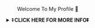
<div align="center">
Welcome To My Profile 🤗


<p>  

<p>  

<p>  

<p>  

<p>  

<p>  

<p>  

<p>
  

  <details>

<summary>⏬<b>CLICK HERE FOR MORE INFO⏬</b></summary>

<br>

<br>

<br>

    

[![Typing SVG](https://readme-typing-svg.herokuapp.com?font=Bomber+Escort&color=F70000&size=30&lines=Killadism+never+ends)](https://github.com/Flash-Ser)

[![FLASH-SER 📛](https://github.com/Platane/snk/raw/output/github-contribution-grid-snake.svg)](https://github.com/Flash-Ser)

    

<div align="right">

    

- 😜 I’m Emmanuel, 18 years old ♾️

- 🔭 I’m currently working on Nothing 😅

- 🌱 I’m currently learning solutions for problems

- 👯 I’m looking to collaborate with nobody

- 💬 Ask me about anything.But i don't have time for it

- 📫 How to reach me: [Whatsapp group](https://chat.whatsapp.com/KddBKT0InHeJqjntCkxOKy), [Instagram](https://www.instagram.com/ig.melodious_tunes), [Whatsapp Pm](http://wa.me/918848060663?text=_*♥️🍎𝙷𝙴𝙻𝙻𝙾+𝙵𝙸𝙰𝚂𝙷+𝚂𝙴𝚁+𝙱𝙸𝙶+𝙵𝙰𝙽+𝙱𝚁𝙾♥️🍎*_)

-->

